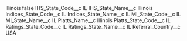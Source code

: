 <?xml version="1.0" encoding="UTF-8"?>
<CustomMetadata xmlns="http://soap.sforce.com/2006/04/metadata" xmlns:xsi="http://www.w3.org/2001/XMLSchema-instance" xmlns:xsd="http://www.w3.org/2001/XMLSchema">
    <label>Illinois</label>
    <protected>false</protected>
    <values>
        <field>IHS_State_Code__c</field>
        <value xsi:type="xsd:string">IL</value>
    </values>
    <values>
        <field>IHS_State_Name__c</field>
        <value xsi:type="xsd:string">Illinois</value>
    </values>
    <values>
        <field>Indices_State_Code__c</field>
        <value xsi:type="xsd:string">IL</value>
    </values>
    <values>
        <field>Indices_State_Name__c</field>
        <value xsi:type="xsd:string">IL</value>
    </values>
    <values>
        <field>MI_State_Code__c</field>
        <value xsi:type="xsd:string">IL</value>
    </values>
    <values>
        <field>MI_State_Name__c</field>
        <value xsi:type="xsd:string">IL</value>
    </values>
    <values>
        <field>Platts_Name__c</field>
        <value xsi:type="xsd:string">Illinois</value>
    </values>
    <values>
        <field>Platts_State_Code__c</field>
        <value xsi:type="xsd:string">IL</value>
    </values>
    <values>
        <field>Ratings_State_Code__c</field>
        <value xsi:type="xsd:string">IL</value>
    </values>
    <values>
        <field>Ratings_State_Name__c</field>
        <value xsi:type="xsd:string">IL</value>
    </values>
    <values>
        <field>Referral_Country__c</field>
        <value xsi:type="xsd:string">USA</value>
    </values>
</CustomMetadata>
